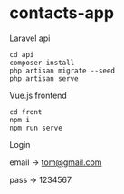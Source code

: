 # contacts-app

Laravel api

```
cd api
composer install
php artisan migrate --seed
php artisan serve
```


Vue.js frontend

```
cd front
npm i
npm run serve
```

Login

email -> tom@gmail.com

pass  -> 1234567

